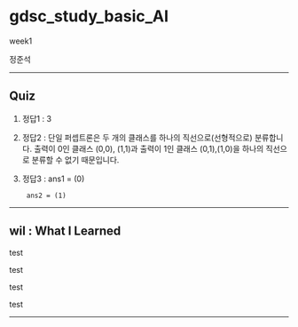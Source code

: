 # gdsc_study_basic_AI

week1

정준석

---

## Quiz

1. 정답1 : 3

2. 정답2 : 단일 퍼셉트론은 두 개의 클래스를 하나의 직선으로(선형적으로) 분류합니다. 출력이 0인 클래스 (0,0), (1,1)과 출력이 1인 클래스 (0,1),(1,0)을 하나의 직선으로 분류할 수 없기 때문입니다.

3. 정답3 : ans1 = (0)
        
        ans2 = (1)

---


## wil : What I Learned

test

test

test

test

---
